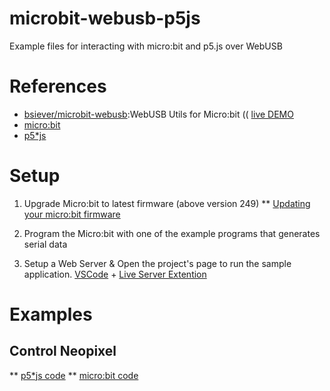# microbit-webusb-p5js
Example files for interacting with micro:bit and p5.js over WebUSB

# References 
* [bsiever/microbit-webusb](https://github.com/bsiever/microbit-webusb):WebUSB Utils for Micro:bit (( [live DEMO](https://bsiever.github.io/microbit-webusb/)
* [micro:bit](https://microbit.org/)
* [p5*js](https://p5js.org/)

# Setup

1. Upgrade Micro:bit to latest firmware (above version 249) 
** [Updating your micro:bit firmware](https://microbit.org/guide/firmware/)

2. Program the Micro:bit with one of the example programs that generates serial data
3. Setup a Web Server & Open the project's page to run the sample application.
   [VSCode](https://code.visualstudio.com/) + [Live Server Extention](https://marketplace.visualstudio.com/items?itemName=ritwickdey.LiveServer)

# Examples

## Control Neopixel
** [p5*js code](https://editor.p5js.org/didny/sketches/cTFjpyKd)
** [micro:bit code](https://makecode.microbit.org/_c5iHFsERyPhr)